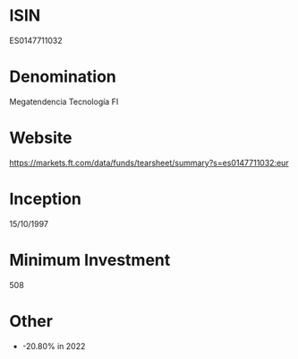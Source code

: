 # ISIN
ES0147711032

# Denomination
Megatendencia Tecnología FI

# Website
https://markets.ft.com/data/funds/tearsheet/summary?s=es0147711032:eur

# Inception
15/10/1997

# Minimum Investment
508

# Other
* -20.80% in 2022